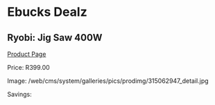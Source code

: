 
# Ebucks Dealz
## Ryobi: Jig Saw 400W
[Product Page](https://www.ebucks.com/web/shop/productSelected.do?prodId=315062947&catId=717342768)

Price: R399.00

Image: /web/cms/system/galleries/pics/prodimg/315062947_detail.jpg

Savings: 


	